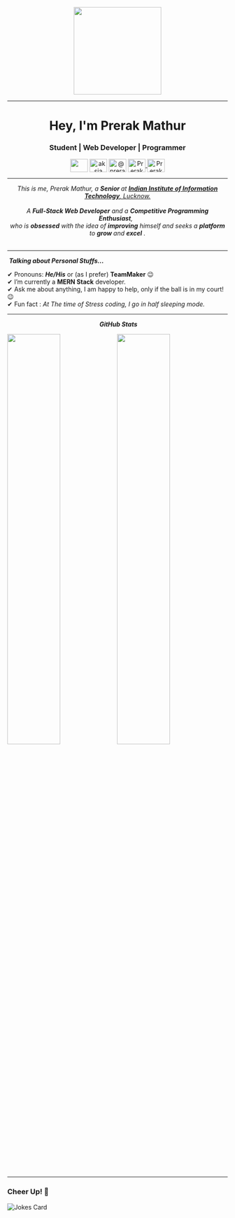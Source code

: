 <p align="center">
  <img src="https://github.com/thompsonemerson/thompsonemerson/raw/master/cover-thompson.png" height="200"/>
</p>
<hr>
<h1 align="center">Hey, I'm Prerak Mathur  <!-- <img src="https://raw.githubusercontent.com/ABSphreak/ABSphreak/master/gifs/Hi.gif" width="30px"> </h1>  -->
<h3 align="center">Student | Web Developer | Programmer</h3>
<p align="center">
 <a href = "mailto:mathur.prerak@gmail.com"><img align="center" src="https://simpleicons.org/icons/gmail.svg" height="30" width="40" /></a>
<a href="https://www.linkedin.com/in/prerak-mathur-b8a14b15a/" target="blank"><img align="center" src="https://cdn.jsdelivr.net/npm/simple-icons@3.0.1/icons/linkedin.svg" alt="aksia" height="30" width="40" /></a>
<a href="https://github.com/PrerakMathur20" target="blank"><img align="center" src="https://cdn.jsdelivr.net/npm/simple-icons@3.0.1/icons/github.svg" alt="@prerakmathur20" height="30" width="40" /></a>
<a href="https://prerakmathur.in/" target="blank">
<img align="center" src="https://cdn.jsdelivr.net/npm/simple-icons@3.0.1/icons/abstract.svg" alt="PrerakMathur" height="30" width="40" />
</a>
<a href="https://twitter.com/pm_hai_hum" target="blank"><img align="center" src="https://cdn.jsdelivr.net/npm/simple-icons@3.0.1/icons/twitter.svg" alt="Prerak Mathur" height="30" width="40" /></a>

</p>
<hr>

</p>
<p align="center">
  <em>
  <!-- Profile Visits : <br> <img src="https://profile-counter.glitch.me/PrerakMathur20/count.svg"><br><br> -->
    This is me, Prerak Mathur, a <b> Senior </b> at <a href="https://iiitl.ac.in"> <b>Indian Institute of Information Technology</b>, Lucknow.</a> <br><br>
    A  <b>Full-Stack Web Developer</b> and a <b>Competitive Programming Enthusiast</b>,&nbsp;&nbsp;<br>who is <b>obsessed</b>
    with the idea of <b>improving</b> himself and seeks a <b>platform</b> to 
    <b>grow </b>and 
    <b>excel</b>&nbsp.
  </em> 
  <br><br>
<hr>
</p>

<!-- <img src="https://media.giphy.com/media/ObNTw8Uzwy6KQ/giphy.gif" width="30px"> --> 

&nbsp;**_Talking about Personal Stuffs..._**

✔ Pronouns: **_He/His_** or (as I prefer) **TeamMaker** 😉 <br>
✔ I’m currently a **MERN Stack** developer.<br>
✔ Ask me about anything, I am happy to help, only if the ball is in my court!😉 <br>
✔ Fun fact : _At The time of Stress coding, I go in half sleeping mode._

<!-- <details>
 <summary> Hackathons 💻: </summary>

 <br/>

Hack-O-Fiesta | 2021 - [Check out!](https://github.com/PrerakMathur20/Hack-o-fiesta-21)<br/>

 </details> -->

<p align="left">
  <hr>

  <p align="center">
 <!-- <img src="https://media.giphy.com/media/8UHRm5oY4k4FDxq5QG/giphy.gif" width="30px" alt="GitHub-Status"/> -->
 &nbsp;<i><b>GitHub Stats</b></i>
 <!-- <img src="https://media.giphy.com/media/8UHRm5oY4k4FDxq5QG/giphy.gif" width="30px" alt="GitHub-Status" style="margin: 3px;"/> -->
 </p>

<img width="49%" src="https://github-readme-stats.vercel.app/api?username=PrerakMathur20&show_icons=true&theme=gruvbox&hide_border=true" />&nbsp;<img width="49%" src="https://github-readme-streak-stats.herokuapp.com/?user=PrerakMathur20&theme=gruvbox&hide_border=true" />


<hr>

### Cheer Up! 🤗

<img src="https://readme-jokes.vercel.app/api" alt="Jokes Card" />
